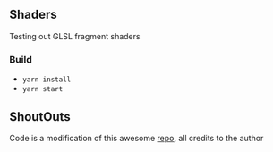 ## Shaders

Testing out GLSL fragment shaders

### Build

- `yarn install`
- `yarn start`

## ShoutOuts

Code is a modification of this awesome [repo](https://hughsk.io/fragment-foundry/), all credits to the author
